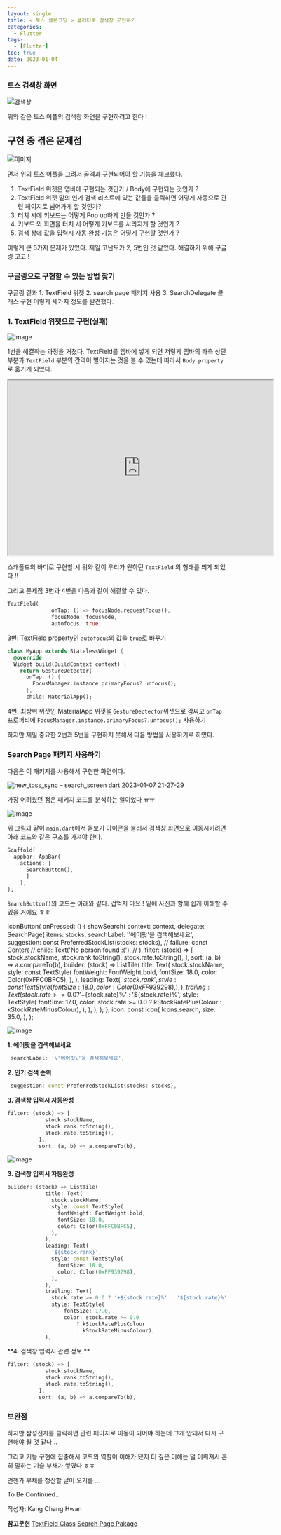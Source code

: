 ```yaml
---
layout: single
title: < 토스 클론코딩 > 플러터로 검색창 구현하기
categories:
  - Flutter
tags:
  - [Flutter]
toc: true
date: 2023-01-04
---
```


### 토스 검색창 화면 

![검색창](https://user-images.githubusercontent.com/110464205/211151019-ccc6ee00-db43-41b3-9a98-e80719c549ac.gif)

위와 같은 토스 어플의 검색창 화면을 구현하려고 한다 ! 

## 구현 중 겪은 문제점

![이미지](https://user-images.githubusercontent.com/110464205/211151701-470e2bae-7fa7-415d-9f3f-940bfacabaea.jpg)

먼저 위의 토스 어플을 그려서 골격과 구현되어야 할 기능을 체크했다.

1. TextField 위젯은 앱바에 구현되는 것인가 / Body에 구현되는 것인가 ?
2. TextField 위젯 밑의 인기 검색 리스트에 있는 값들을 클릭하면 어떻게 자동으로 관련 페이지로 넘어가게 할 것인가?
3. 터치 시에 키보드는 어떻게 Pop up하게 만들 것인가 ? 
4. 키보드 외 화면을 터치 시 어떻게 키보드를 사라지게 할 것인가 ? 
5. 검색 창에 값을 입력시 자동 완성 기능은 어떻게 구현할 것인가 ? 

이렇게 큰 5가지 문제가 있었다. 제일 고난도가 2, 5번인 것 같았다. 해결하기 위해 구글링 고고 ! 

### 구글링으로 구현할 수 있는 방법 찾기

구글링 결과 1. TextField 위젯 2. search page 패키지 사용 3. SearchDelegate 클래스 구현 이렇게 세가지 정도를 발견했다.

### 1. TextField 위젯으로 구현(실패)

![image](https://user-images.githubusercontent.com/110464205/211152210-f3001d95-7c47-4786-8432-ef21a9d1b832.png)

1번을 해결하는 과정을 거쳤다. TextField를 앱바에 넣게 되면 저렇게 앱바의 좌측 상단 부분과 `TextField` 부분의 간격이 벌어지는 것을 
볼 수 있는데 따라서 `Body property`로 옮기게 되었다.

<iframe src="https://dartpad.dev/embed-flutter.html?id=1f4e12b27803b511546f648b4a9f20ce" style="width:120%; height:400px"></iframe>

스캐폴드의 바디로 구현할 시 위와 같이 우리가 원하던 `TextField` 의 형태를 띄게 되었다 !!

그리고 문제점 3번과 4번을 다음과 같이 해결할 수 있다.

```dart
TextField(
              onTap: () => focusNode.requestFocus(),
              focusNode: focusNode,
              autofocus: true,
```

3번: TextField property인 `autofocus`의 값을 `true`로 바꾸기 

```dart
class MyApp extends StatelessWidget {
  @override
  Widget build(BuildContext context) {
    return GestureDetector(
      onTap: () {
        FocusManager.instance.primaryFocus?.unfocus();
      },
      child: MaterialApp();
```

4번: 최상위 위젯인 MaterialApp 위젯을 `GestureDectector`위젯으로 감싸고 `onTap` 프로퍼티에 `FocusManager.instance.primaryFocus?.unfocus();` 사용하기 

하지만 제일 중요한 2번과 5번을 구현하지 못해서 다음 방법을 사용하기로 하였다.

### Search Page 패키지 사용하기 

다음은 이 패키지를 사용해서 구현한 화면이다. 

![new_toss_sync – search_screen dart 2023-01-07 21-27-29](https://user-images.githubusercontent.com/110464205/211151267-1d47d88d-adf8-4c73-894a-90e63870255f.gif)

가장 어려웠던 점은 패키지 코드를 분석하는 일이었다 ㅠㅠ 

![image](https://user-images.githubusercontent.com/110464205/211156665-c0f5b851-686f-46e4-bd9f-1c9da5b9ace7.png)

위 그림과 같이 `main.dart`에서 돋보기 아이콘을 눌러서 검색창 화면으로 이동시키려면 아래 코드와 같은 구조를 가져야 한다.

```dart
Scaffold(
  appbar: AppBar(
    actions: [
      SearchButton(),
      ]
    ),
);
```

`SearchButton()`의 코드는 아래와 같다. 겁먹지 마요 ! 밑에 사진과 함께 쉽게 이해할 수 있을 거에요 ㅎㅎ 

IconButton(
      onPressed: () {
        showSearch(
          context: context,
          delegate: SearchPage<Stocks>(
            items: stocks,
            searchLabel: '\'에어팟\'을 검색해보세요',
            suggestion: const PreferredStockList(stocks: stocks),
            // failure: const Center(
            //   child: Text('No person found :('),
            // ),
            filter: (stock) => [
              stock.stockName,
              stock.rank.toString(),
              stock.rate.toString(),
            ],
            sort: (a, b) => a.compareTo(b),
            builder: (stock) => ListTile(
              title: Text(
                stock.stockName,
                style: const TextStyle(
                  fontWeight: FontWeight.bold,
                  fontSize: 18.0,
                  color: Color(0xFFC0BFC5),
                ),
              ),
              leading: Text(
                '${stock.rank}',
                style: const TextStyle(
                  fontSize: 18.0,
                  color: Color(0xFF939298),
                ),
              ),
              trailing: Text(
                stock.rate >= 0.0 ? '+${stock.rate}%' : '${stock.rate}%',
                style: TextStyle(
                    fontSize: 17.0,
                    color: stock.rate >= 0.0
                        ? kStockRatePlusColour
                        : kStockRateMinusColour),
              ),
            ),
          ),
        );
      },
      icon: const Icon(
        Icons.search,
        size: 35.0,
      ),
    );
  
![image](https://user-images.githubusercontent.com/110464205/211158177-cb62ab99-05a5-4b44-8a5b-37a0218b2c37.png)

  **1. 에어팟을 검색해보세요**
  
 ```dart
  searchLabel: '\'에어팟\'을 검색해보세요',
 ```
  
 **2. 인기 검색 순위**
  
 ```dart
  suggestion: const PreferredStockList(stocks: stocks),
 ```

  **3. 검색창 입력시 자동완성**
  
  ```dart
  filter: (stock) => [
              stock.stockName,
              stock.rank.toString(),
              stock.rate.toString(),
            ],
            sort: (a, b) => a.compareTo(b),
  ```
  
  ![image](https://user-images.githubusercontent.com/110464205/211160437-ef7c272a-1ab3-46f0-859f-2179cfddd4ed.png)

  **3. 검색창 입력시 자동완성**
  
  ```dart
  builder: (stock) => ListTile(
              title: Text(
                stock.stockName,
                style: const TextStyle(
                  fontWeight: FontWeight.bold,
                  fontSize: 18.0,
                  color: Color(0xFFC0BFC5),
                ),
              ),
              leading: Text(
                '${stock.rank}',
                style: const TextStyle(
                  fontSize: 18.0,
                  color: Color(0xFF939298),
                ),
              ),
              trailing: Text(
                stock.rate >= 0.0 ? '+${stock.rate}%' : '${stock.rate}%',
                style: TextStyle(
                    fontSize: 17.0,
                    color: stock.rate >= 0.0
                        ? kStockRatePlusColour
                        : kStockRateMinusColour),
              ),
   ```
  
  **4. 검색창 입력시 관련 정보 **
  
  ```dart
  filter: (stock) => [
              stock.stockName,
              stock.rank.toString(),
              stock.rate.toString(),
            ],
            sort: (a, b) => a.compareTo(b),
  ```
 
 ### 보완점 
  
 하지만 삼성전자를 클릭하면 관련 페이지로 이동이 되어야 하는데 그게 안돼서 다시 구현해야 될 것 같다...
  
 그리고 기능 구현에 집중해서 코드의 역할이 이해가 됐지 더 깊은 이해는 덜 이뤄져서 흔히 말하는 기술 부채가 쌓였다 ㅎㅎ 
  
 언젠가 부채를 청산할 날이 오기를 ...
  
 To Be Continued..
  
 작성자: Kang Chang Hwan
 
 **참고문헌** 
[TextField Class](https://api.flutter.dev/flutter/material/TextField-class.html)
[Search Page Pakage](https://pub.dev/packages/search_page)
